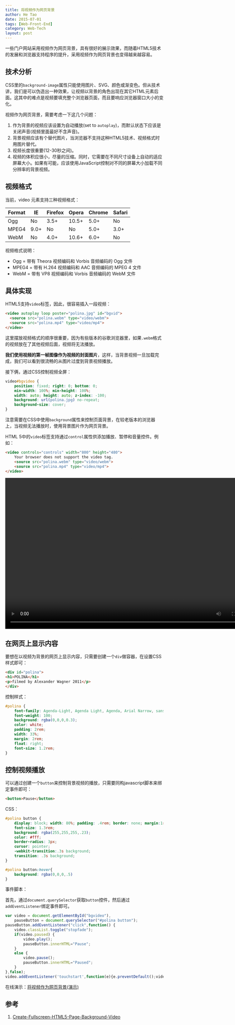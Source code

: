 ```yaml
---
title: 将视频作为网页背景
author: He Tao
date: 2015-07-01
tags: [Web-Front-End]
category: Web-Tech
layout: post
---
```


一些门户网站采用视频作为网页背景，具有很好的展示效果，而随着HTML5技术的发展和浏览器支持程序的提升，采用视频作为网页背景也变得越来越容易。

技术分析
-------

CSS里的`background-image`属性只能使用图片、SVG、颜色或渐变色。但从技术讲，我们是可以伪造出一种效果，让视频以背景的角色出现在其它HTML元素后面。这其中的难点是视频要填充整个浏览器页面，而且要响应浏览器窗口大小的变化。

视频作为网页背景，需要考虑一下这几个问题：

1. 作为背景的视频应该设置为自动播放(set to `autoplay`)，而默认状态下应该是关闭声音(视频里面最好不含声音)。
2. 背景视频应该有个替代图片，当浏览器不支持这种HTML5技术、视频格式时用图片替代。
3. 视频长度很重要(12-30秒之间)。
4. 视频的体积应很小，尽量的压缩。同时，它需要在不同尺寸设备上自动的适应屏幕大小。如果有可能，应该使用JavaScript控制对不同的屏幕大小加载不同分辨率的背景视频。

视频格式
-------

当前，video 元素支持三种视频格式：

| Format  |  IE  |  Firefox  | Opera   |   Chrome  |  Safari |
|---------|------|-----------|---------|-----------|---------|
| Ogg     | No   | 3.5+      | 10.5+   | 5.0+      | No      |
| MPEG4   | 9.0+ | No        | No      | 5.0+      | 3.0+    |
| WebM    | No   | 4.0+      | 10.6+   | 6.0+      | No      |

视频格式说明：

+ Ogg = 带有 Theora 视频编码和 Vorbis 音频编码的 Ogg 文件
+ MPEG4 = 带有 H.264 视频编码和 AAC 音频编码的 MPEG 4 文件
+ WebM = 带有 VP8 视频编码和 Vorbis 音频编码的 WebM 文件

具体实现
-------

HTML5支持`video`标签，因此，很容易插入一段视频：

```html
<video autoplay loop poster="polina.jpg" id="bgvid">
  <source src="polina.webm" type="video/webm">
  <source src="polina.mp4" type="video/mp4">
</video>
```

这里摆放视频格式的顺序很重要，因为有些版本的谷歌浏览器里，如果`.webm`格式的视频放在了其他视频后面，视频将无法播放。

**我们使用视频的第一帧图像作为视频的封面图片**，这样，当背景视频一旦加载完成，我们可以看到很流畅的从图片过度到背景视频播放。

接下俩，通过CSS控制视频全屏：

```css
video#bgvideo {
    position: fixed; right: 0; bottom: 0;
    min-width: 100%; min-height: 100%;
    width: auto; height: auto; z-index: -100;
    background: url(polina.jpg) no-repeat;
    background-size: cover; 
}
```

注意需要在CSS中使用`background`属性来控制页面背景，在较老版本的浏览器上，当视频无法播放时，使用背景图片作为网页背景。

HTML 5中的`video`标签支持通过`control`属性供添加播放、暂停和音量控件。例如：

```html
<video controls="controls" width="800" height="480">
    Your browser does not support the video tag.
    <source src="polina.webm" type="video/webm">
    <source src="polina.mp4" type="video/mp4">
</video>
```

<video controls="controls" width="800" height="480">
    Your browser does not support the video tag.
    <source src="{{site.url}}/resource/web_video_background/polina.webm" type="video/webm">
    <source src="{{site.url}}/resource/web_video_background/mp4.webm" type="video/mp4">
</video>

在网页上显示内容
--------------

要想在以视频为背景的网页上显示内容，只需要创建一个`div`做容器，在设置CSS样式即可：

```html
<div id="polina">
<h1>POLINA</h1>
<p>filmed by Alexander Wagner 2011</p>
</div>
```

控制样式：

```css
#polina {
    font-family: Agenda-Light, Agenda Light, Agenda, Arial Narrow, sans-serif;
    font-weight: 100;
    background: rgba(0,0,0,0.3);
    color: white;
    padding: 2rem;
    width: 33%;
    margin: 2rem;
    float: right;
    font-size: 1.2rem;
}
```

控制视频播放
----------

可以通过创建一个`button`来控制背景视频的播放，只需要同构javascript脚本来绑定事件即可：

```html
<button>Pause</button>
```

CSS：

```css
#polina button {
    display: block; width: 80%; padding: .4rem; border: none; margin:1rem auto;
    font-size: 1.3rem;
    background: rgba(255,255,255,.23);
    color: #fff;
    border-radius: 3px;
    cursor: pointer;
    -webkit-transition:.3s background;
    transition: .3s background;
}

#polina button:hover{
    background: rgba(0,0,0,.5)
}
```

事件脚本：

首先，通过`document.querySelector`获取`button`控件，然后通过`addEventListener`绑定事件即可。

```javascript
var video = document.getElementById("bgvideo"),
    pauseButton = document.querySelector("#polina button");
pauseButton.addEventListener("click",function() {
    video.classList.toggle("stopfade");
    if(video.paused) {
        video.play();
        pauseButton.innerHTML="Pause";
    }
    else {
        video.pause();
        pauseButton.innerHTML="Paused";
    }
},false);
video.addEventListener('touchstart',function(e){e.preventDefault();video.play();})
```

在线演示：[将视频作为网页背景(演示)][5]

参考
----

1. [Create-Fullscreen-HTML5-Page-Background-Video][1]

<!-----------------------links------------------------>

[1]: http://demosthenes.info/blog/777/Create-Fullscreen-HTML5-Page-Background-Video
[2]: {{site.url}}/resource/web_video_background/polina.webm
[3]: {{site.url}}/resource/web_video_background/polina.mp4
[4]: {{site.url}}/resource/web_video_background/polina.jpg
[5]: {{site.url}}/demos/web_video_background/web_video_background.html

